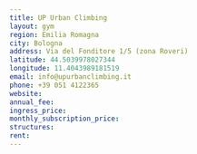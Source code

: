 ```yaml
---
title: UP Urban Climbing
layout: gym
region: Emilia Romagna
city: Bologna
address: Via del Fonditore 1/5 (zona Roveri)
latitude: 44.5039978027344
longitude: 11.4043989181519
email: info@upurbanclimbing.it
phone: +39 051 4122365
website: 
annual_fee: 
ingress_price: 
monthly_subscription_price: 
structures: 
rent: 
---
```


